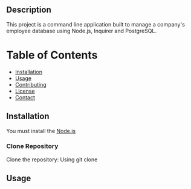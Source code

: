 ## Description
This project is a command line application built to manage a company's employee database using Node.js, Inquirer and PostgreSQL.
# Table of Contents
- [Installation](#installation)
- [Usage](#usage)
- [Contributing](#contributing)
- [License](#license)
- [Contact](#contact)
## Installation
You must install the [Node.js](https://nodejs.org/en/)
### Clone Repository
Clone the repository: Using git clone 

## Usage


